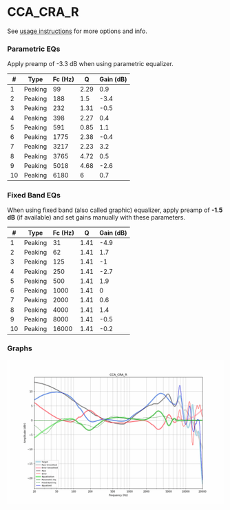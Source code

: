 # CCA_CRA_R
See [usage instructions](https://github.com/jaakkopasanen/AutoEq#usage) for more options and info.

### Parametric EQs
Apply preamp of -3.3 dB when using parametric equalizer.

|   # | Type    |   Fc (Hz) |    Q |   Gain (dB) |
|-----|---------|-----------|------|-------------|
|   1 | Peaking |        99 | 2.29 |         0.9 |
|   2 | Peaking |       188 | 1.5  |        -3.4 |
|   3 | Peaking |       232 | 1.31 |        -0.5 |
|   4 | Peaking |       398 | 2.27 |         0.4 |
|   5 | Peaking |       591 | 0.85 |         1.1 |
|   6 | Peaking |      1775 | 2.38 |        -0.4 |
|   7 | Peaking |      3217 | 2.23 |         3.2 |
|   8 | Peaking |      3765 | 4.72 |         0.5 |
|   9 | Peaking |      5018 | 4.68 |        -2.6 |
|  10 | Peaking |      6180 | 6    |         0.7 |

### Fixed Band EQs
When using fixed band (also called graphic) equalizer, apply preamp of **-1.5 dB** (if available) and set gains manually with these parameters.

|   # | Type    |   Fc (Hz) |    Q |   Gain (dB) |
|-----|---------|-----------|------|-------------|
|   1 | Peaking |        31 | 1.41 |        -4.9 |
|   2 | Peaking |        62 | 1.41 |         1.7 |
|   3 | Peaking |       125 | 1.41 |        -1   |
|   4 | Peaking |       250 | 1.41 |        -2.7 |
|   5 | Peaking |       500 | 1.41 |         1.9 |
|   6 | Peaking |      1000 | 1.41 |         0   |
|   7 | Peaking |      2000 | 1.41 |         0.6 |
|   8 | Peaking |      4000 | 1.41 |         1.4 |
|   9 | Peaking |      8000 | 1.41 |        -0.5 |
|  10 | Peaking |     16000 | 1.41 |        -0.2 |

### Graphs
![](./CCA_CRA_R.png)
